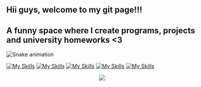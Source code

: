 ## Hii guys, welcome to my git page!!!
## A funny space where I create programs, projects and university homeworks <3

![Snake animation](https://github.com/LuigiGF/LuigiGF/blob/output/github-contribution-grid-snake.svg)


[![My Skills](https://skillicons.dev/icons?i=idea&theme=light)](https://skillicons.dev)
[![My Skills](https://skillicons.dev/icons?i=java&theme=dark)](https://skillicons.dev)
[![My Skills](https://skillicons.dev/icons?i=php&theme=dark)](https://skillicons.dev)
[![My Skills](https://skillicons.dev/icons?i=discord&theme=dark)](https://skillicons.dev)
[![My Skills](https://skillicons.dev/icons?i=notion&theme=dark)](https://skillicons.dev)

<p align="center">
  <a href="https://skillicons.dev">
    <img src="https://skillicons.dev/icons?i=idea,java,php,discord,notion" />
  </a>
</p>
